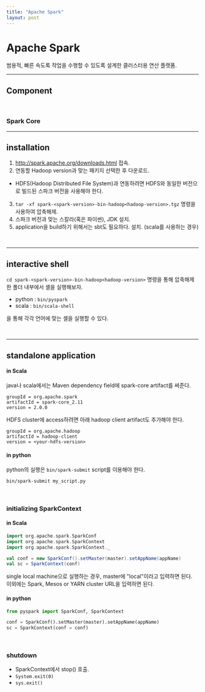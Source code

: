 ```yaml
---
title: "Apache Spark"
layout: post
---
```



# Apache Spark

범용적, 빠른 속도록 작업을 수행할 수 있도록 설계한 클러스터용 연산 플랫폼.


---

## Component

<br/>

### Spark Core


---

## installation  

1. <http://spark.apache.org/downloads.html> 접속.  
2. 연동할 Hadoop version과 맞는 패키지 선택한 후 다운로드.  
  - HDFS(Hadoop Distributed File System)과 연동하려면 HDFS와 동일한 버전으로 빌드된 스파크 버전을 사용해야 한다.  

3. `tar -xf spark-<spark-version>-bin-hadoop<hadoop-version>.tgz` 명령을 사용하여 압축해제.  
4. 스파크 버전과 맞는 스칼라(혹은 파이썬), JDK 설치.
5. application을 build하기 위해서는 sbt도 필요하다. 설치. (scala를 사용하는 경우)

<br/>

---

## interactive shell  

`cd spark-<spark-version>-bin-hadoop<hadoop-version>` 명령을 통해 압축해제한 폴더 내부에서 셸을 실행해보자.  
  - python : `bin/pyspark`  
  - scala : `bin/scala-shell`  

을 통해 각각 언어에 맞는 셸을 실행할 수 있다.

<br/>

---

## standalone application  

#### in Scala  

java나 scala에서는 Maven dependency field에 spark-core artifact를 써준다.  

```
groupId = org.apache.spark
artifactId = spark-core_2.11
version = 2.0.0
```  


HDFS cluster에 access하려면 아래 hadoop client artifact도 추가해야 한다.

```
groupId = org.apache.hadoop
artifactId = hadoop-client
version = <your-hdfs-version>
```  


#### in python  

python의 실행은 `bin/spark-submit` script를 이용해야 한다.  

```bash
bin/spark-submit my_script.py
```  

<br/>

### initializing SparkContext  

#### in Scala  

```scala
import org.apache.spark.SparkConf
import org.apache.spark.SparkContext
import org.apache.spark.SparkContext._

val conf = new SparkConf().setMaster(master).setAppName(appName)
val sc = SparkContext(conf)
```  

single local machine으로 실행하는 경우, master에 "local"이라고 입력하면 된다.  
이외에는 Spark, Mesos or YARN cluster URL을 입력하면 된다.


#### in python

```py
from pyspark import SparkConf, SparkContext

conf = SparkConf().setMaster(master).setAppName(appName)
sc = SparkContext(conf = conf)
```

<br/>

### shutdown  

- SparkContext에서 stop() 호출.  
- `System.exit(0)`  
- `sys.exit()`  
